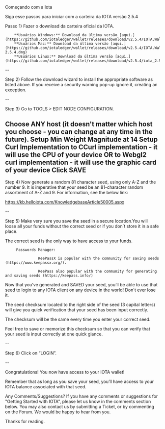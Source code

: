 Começando com a Iota

Siga esse passos para iniciar com a carteira da IOTA versão 2.5.4

Passo 1) Fazer o download da carteira oficial da IOTA.

        **Usuários Windows:** Download da última versão [aqui.](https://github.com/iotaledger/wallet/releases/download/v2.5.4/IOTA.Wallet.Setup.2.5.4.exe)
        **Usuários Mac:** Download da última versão [aqui.](https://github.com/iotaledger/wallet/releases/download/v2.5.4/IOTA.Wallet-2.5.4.dmg)
        **Usuários Linux:** Download da última versão [aqui.](https://github.com/iotaledger/wallet/releases/download/v2.5.4/iota_2.5.4_amd64.deb)
--

Step 2) Follow the download wizard to install the appropriate software as listed above. If you receive a security warning pop-up ignore it, creating an exception.


--

Step 3) Go to TOOLS > EDIT NODE CONFIGURATION.

Choose ANY host (it doesn't matter which host you choose - you can change at any time in the future).
Setup Min Weight Magnitude at 14
Setup Curl Implementation to CCurl implementation - it will use the CPU of your device OR to Webgl2 curl implementation - it will use the graphic card of your device
Click SAVE
--

Step 4) Now generate a random 81 character seed, using only A-Z and the number 9. It is imperative that your seed be an 81-character random assortment of A-Z and 9. For information, see the below link:

https://kb.helloiota.com/KnowledgebaseArticle50005.aspx

--

Step 5) Make very sure you save the seed in a secure location.You will loose all your funds without the correct seed or if you don´t store it in a safe place.

   The correct seed is the only way to have access to your funds.

 

         Passwords Manager:

                   KeePassX is popular with the community for saving seeds (https://www.keepassx.org/).

                   KeePass also popular with the community for generating and saving seeds (https://keepass.info/)

 

Now that you’ve generated and SAVED your seed, you’ll be able to use that seed to login to any IOTA client on any device in the world! Don't ever lose it.


The seed checksum located to the right side of the seed (3 capital letters) will give you quick verification that your seed has been input correctly.

The checksum will be the same every time you enter your correct seed.

Feel free to save or memorize this checksum so that you can verify that your seed is input correctly at one quick glance.

 --

Step 6) Click on “LOGIN”.

 --

 

Congratulations! You now have access to your IOTA wallet!

Remember that as long as you save your seed, you’ll have access to your IOTA balance associated with that seed.

 


 
Any Comments/Suggestions?
If you have any comments or suggestions for "Getting Started with IOTA", please let us know in the comments section below. You may also contact us by submitting a Ticket, or by commenting on the Forum. We would be happy to hear from you.
 
Thanks for reading.
